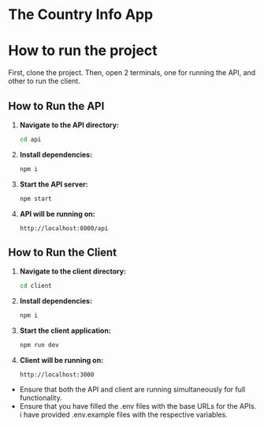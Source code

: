 # The Country Info App

# How to run the project

First, clone the project. Then, open 2 terminals, one for running the API, and other to run the client.

## How to Run the API

1. **Navigate to the API directory:**
    ```sh
    cd api
    ```

2. **Install dependencies:**
    ```sh
    npm i
    ```

3. **Start the API server:**
    ```sh
    npm start
    ```

4. **API will be running on:**
    ```
    http://localhost:8000/api
    ```

## How to Run the Client

1. **Navigate to the client directory:**
    ```sh
    cd client
    ```

2. **Install dependencies:**
    ```sh
    npm i
    ```

3. **Start the client application:**
    ```sh
    npm run dev
    ```

4. **Client will be running on:**
    ```
    http://localhost:3000
    ```

- Ensure that both the API and client are running simultaneously for full functionality.
- Ensure that you have filled the .env files with the base URLs for the APIs. i have provided .env.example files with the respective variables.
